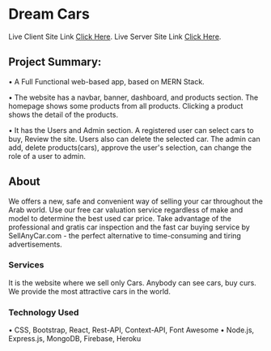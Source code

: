 # Dream Cars

Live Client Site Link [Click Here](https://car-420.web.app/).
Live Server Site Link [Click Here](https://glacial-savannah-97798.herokuapp.com/).

## Project Summary:

• A Full Functional web-based app, based on MERN Stack.

• The website has a navbar, banner, dashboard, and products section. The homepage
shows some products from all products. Clicking a product shows the detail of the
products.

• It has the Users and Admin section. A registered user can select cars to buy, Review the
site. Users also can delete the selected car. The admin can add, delete products(cars),
approve the user's selection, can change the role of a user to admin.

## About

We offers a new, safe and convenient way of selling your car throughout the Arab world. Use our free car valuation service regardless of make and model to determine the best used car price. Take advantage of the professional and gratis car inspection and the fast car buying service by SellAnyCar.com - the perfect alternative to time-consuming and tiring advertisements.

### Services

It is the website where we sell only Cars. Anybody can see cars, buy curs. We provide the most attractive cars in the world.

### Technology Used

• CSS, Bootstrap, React, Rest-API, Context-API, Font Awesome
• Node.js, Express.js, MongoDB, Firebase, Heroku